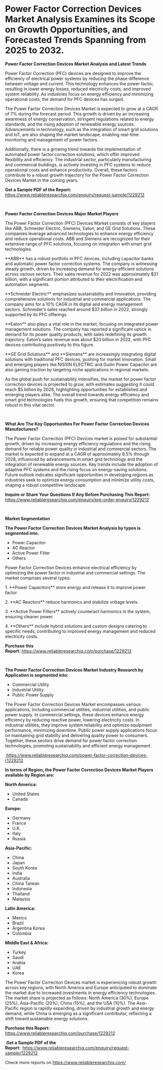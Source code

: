 <p><h1>Power Factor Correction Devices Market Analysis Examines its Scope on Growth Opportunities, and Forecasted Trends Spanning from 2025 to 2032.</h1></p><p><strong>Power Factor Correction Devices Market Analysis and Latest Trends</strong></p>
<p><p>Power Factor Correction (PFC) devices are designed to improve the efficiency of electrical power systems by reducing the phase difference between voltage and current. This technology enhances the power factor, resulting in lower energy losses, reduced electricity costs, and improved system reliability. As industries focus on energy efficiency and minimizing operational costs, the demand for PFC devices has surged.</p><p>The Power Factor Correction Devices Market is expected to grow at a CAGR of 7% during the forecast period. This growth is driven by an increasing awareness of energy conservation, stringent regulations related to energy standards, and the rising adoption of renewable energy sources. Advancements in technology, such as the integration of smart grid solutions and IoT, are also shaping the market landscape, enabling real-time monitoring and management of power factors.</p><p>Additionally, there is a growing trend towards the implementation of automated power factor correction solutions, which offer improved flexibility and efficiency. The industrial sector, particularly manufacturing and commercial buildings, is actively investing in PFC systems to reduce operational costs and enhance productivity. Overall, these factors contribute to a robust growth trajectory for the Power Factor Correction Devices Market in the coming years.</p></p>
<p><strong>Get a Sample PDF of the Report:&nbsp;</strong> <a href="https://www.reliableresearchiq.com/enquiry/request-sample/1229212?utm_campaign=2212&utm_medium=2&utm_source=Github&utm_content=ia&utm_term=09042025&utm_id=power-factor-correction-devices">https://www.reliableresearchiq.com/enquiry/request-sample/1229212</a></p>
<p>&nbsp;</p>
<p><strong>Power Factor Correction Devices Major Market Players</strong></p>
<p><p>The Power Factor Correction (PFC) Devices Market consists of key players like ABB, Schneider Electric, Siemens, Eaton, and GE Grid Solutions. These companies leverage advanced technologies to enhance energy efficiency and reduce operational costs. ABB and Siemens are recognized for their extensive range of PFC solutions, focusing on integration with smart grid technologies.</p><p>**ABB** has a robust portfolio in PFC devices, including capacitor banks and automatic power factor correction systems. The company is witnessing steady growth, driven by increasing demand for energy-efficient solutions across various sectors. Their sales revenue for 2022 was approximately $31 billion, with a significant portion attributed to their electrification and automation segments.</p><p>**Schneider Electric** emphasizes sustainability and innovation, providing comprehensive solutions for industrial and commercial applications. The company aims for a 10% CAGR in its digital and energy management sectors. Schneider’s sales reached around $37 billion in 2022, strongly supported by its PFC offerings.</p><p>**Eaton** also plays a vital role in the market, focusing on integrated power management solutions. The company has reported a significant uptick in demand for its power quality products, with sales redefining its growth trajectory. Eaton’s sales revenue was about $20 billion in 2022, with PFC devices contributing positively to this figure.</p><p>**GE Grid Solutions** and **Siemens** are increasingly integrating digital solutions with traditional PFC devices, pushing for market innovation. Small and emerging players like NISSIN ELECTRIC and Guilin Power Capacitor are also gaining traction by targeting niche applications in regional markets.</p><p>As the global push for sustainability intensifies, the market for power factor correction devices is projected to grow, with estimates suggesting it could reach $5 billion by 2028, highlighting opportunities for established and emerging players alike. The overall trend towards energy efficiency and smart grid technologies fuels this growth, ensuring that competition remains robust in this vital sector.</p></p>
<p>&nbsp;</p>
<p><strong>What Are The Key Opportunities For Power Factor Correction Devices Manufacturers?</strong></p>
<p><p>The Power Factor Correction (PFC) Devices market is poised for substantial growth, driven by increasing energy efficiency regulations and the rising demand for reliable power quality in industrial and commercial sectors. The market is expected to expand at a CAGR of approximately 8.5% through 2028, influenced by advancements in smart grid technology and the integration of renewable energy sources. Key trends include the adoption of adaptive PFC systems and the rising focus on energy-saving solutions. Future outlook indicates significant opportunities in developing regions as industries seek to optimize energy consumption and minimize utility costs, shaping a robust competitive landscape.</p></p>
<p><strong>Inquire or Share Your Questions If Any Before Purchasing This Report:</strong> <a href="https://www.reliableresearchiq.com/enquiry/pre-order-enquiry/1229212?utm_campaign=2212&utm_medium=2&utm_source=Github&utm_content=ia&utm_term=09042025&utm_id=power-factor-correction-devices">https://www.reliableresearchiq.com/enquiry/pre-order-enquiry/1229212</a></p>
<p>&nbsp;</p>
<p><strong>Market Segmentation</strong></p>
<p><strong>The Power Factor Correction Devices Market Analysis by types is segmented into:</strong></p>
<p><ul><li>Power Capacitor</li><li>AC Reactor</li><li>Active Power Filter</li><li>Others</li></ul></p>
<p><p>Power Factor Correction Devices enhance electrical efficiency by optimizing the power factor in industrial and commercial settings. The market comprises several types: </p><p>1. **Power Capacitors** store energy and release it to improve power factor. </p><p>2. **AC Reactors** reduce harmonics and stabilize voltage levels. </p><p>3. **Active Power Filters** actively counteract harmonics in the system, ensuring cleaner power. </p><p>4. **Others** include hybrid solutions and custom designs catering to specific needs, contributing to improved energy management and reduced electricity costs.</p></p>
<p><strong>Purchase this Report:&nbsp;</strong><a href="https://www.reliableresearchiq.com/purchase/1229212?utm_campaign=2212&utm_medium=2&utm_source=Github&utm_content=ia&utm_term=09042025&utm_id=power-factor-correction-devices">https://www.reliableresearchiq.com/purchase/1229212</a></p>
<p>&nbsp;</p>
<p><strong>The Power Factor Correction Devices Market Industry Research by Application is segmented into:</strong></p>
<p><ul><li>Commercial Utility</li><li>Industrial Utility</li><li>Public Power Supply</li></ul></p>
<p><p>The Power Factor Correction Devices Market encompasses various applications, including commercial utilities, industrial utilities, and public power supply. In commercial settings, these devices enhance energy efficiency by reducing reactive power, lowering electricity costs. In industrial utilities, they improve system reliability and optimize equipment performance, minimizing downtime. Public power supply applications focus on maintaining grid stability and delivering quality power to consumers. Together, these sectors drive demand for power factor correction technologies, promoting sustainability and efficient energy management.</p></p>
<p><a href="https://www.reliableresearchiq.com/power-factor-correction-devices-r1229212?utm_campaign=2212&utm_medium=2&utm_source=Github&utm_content=ia&utm_term=09042025&utm_id=power-factor-correction-devices">&nbsp;https://www.reliableresearchiq.com/power-factor-correction-devices-r1229212</a></p>
<p><strong>In terms of Region, the Power Factor Correction Devices Market Players available by Region are:</strong></p>
<p>
    <p> <strong> North America: </strong>
        <ul>
            <li>United States</li>
            <li>Canada</li>
        </ul>
        </p> 
    <p> <strong> Europe: </strong>
        <ul>
            <li>Germany</li>
            <li>France</li>
            <li>U.K.</li>
            <li>Italy</li>
            <li>Russia</li>
        </ul>
        </p> 
    <p> <strong> Asia-Pacific: </strong>
        <ul>
            <li>China</li>
            <li>Japan</li>
            <li>South Korea</li>
            <li>India</li>
            <li>Australia</li>
            <li>China Taiwan</li>
            <li>Indonesia</li>
            <li>Thailand</li>
            <li>Malaysia</li>
        </ul>
        </p> 
    <p> <strong> Latin America: </strong>
        <ul>
            <li>Mexico</li>
            <li>Brazil</li>
            <li>Argentina Korea</li>
            <li>Colombia</li>
        </ul>
        </p> 
    <p> <strong> Middle East & Africa: </strong>
        <ul>
            <li>Turkey</li>
            <li>Saudi</li>
            <li>Arabia</li>
            <li>UAE</li>
            <li>Korea</li>
        </ul>
    </p>
    </p>
<p><p>The Power Factor Correction Devices market is experiencing robust growth across key regions, with North America and Europe anticipated to dominate the market due to increased investments in energy efficiency technologies. The market share is projected as follows: North America (30%), Europe (25%), Asia-Pacific (20%), China (15%), and the USA (10%). The Asia-Pacific region is rapidly expanding, driven by industrial growth and energy demand, while China is emerging as a significant contributor, reflecting a shift toward sustainable energy solutions.</p></p>
<p><strong>Purchase this Report: </strong><a href="https://www.reliableresearchiq.com/purchase/1229212?utm_campaign=2212&utm_medium=2&utm_source=Github&utm_content=ia&utm_term=09042025&utm_id=power-factor-correction-devices">https://www.reliableresearchiq.com/purchase/1229212</a></p>
<p>&nbsp;<strong>Get a Sample PDF of the Report:&nbsp;&nbsp;</strong><a href="https://www.reliableresearchiq.com/enquiry/request-sample/1229212?utm_campaign=2212&utm_medium=2&utm_source=Github&utm_content=ia&utm_term=09042025&utm_id=power-factor-correction-devices">https://www.reliableresearchiq.com/enquiry/request-sample/1229212</a></p>
<p><strong></strong></p>
<p>Check more reports on <a href="https://www.reliableresearchiq.com/?utm_campaign=2212&utm_medium=2&utm_source=Github&utm_content=ia&utm_term=09042025&utm_id=power-factor-correction-devices">https://www.reliableresearchiq.com/</a></p>